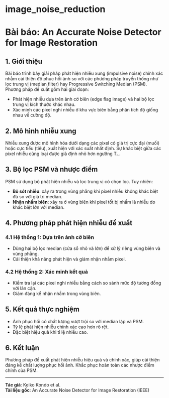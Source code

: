 # image_noise_reduction

# Bài báo: An Accurate Noise Detector for Image Restoration

## 1. Giới thiệu
Bài báo trình bày giải pháp phát hiện nhiễu xung (impulsive noise) chính xác nhằm cải thiện độ phục hồi ảnh so với các phương pháp truyền thống như lọc trung vị (median filter) hay Progressive Switching Median (PSM). Phương pháp đề xuất gồm hai giai đoạn:

- Phát hiện nhiễu dựa trên ảnh cờ biên (edge flag image) và hai bộ lọc trung vị kích thước khác nhau.
- Xác minh các pixel nghi nhiễu ở khu vực biên bằng phân tích độ giống nhau về cường độ.

## 2. Mô hình nhiễu xung
Nhiễu xung được mô hình hóa dưới dạng các pixel có giá trị cực đại (muối) hoặc cực tiểu (tiêu), xuất hiện với xác suất nhất định. Sự khác biệt giữa các pixel nhiễu cùng loại được giả định nhỏ hơn ngưỡng Tₙ.

## 3. Bộ lọc PSM và nhược điểm
PSM sử dụng bộ phát hiện nhiễu và lọc trung vị có chọn lọc. Tuy nhiên:
- **Bỏ sót nhiễu**: xảy ra trong vùng phẳng khi pixel nhiễu không khác biệt đủ so với giá trị median.
- **Nhận nhầm biên**: xảy ra ở vùng biên khi pixel tốt bị nhầm là nhiễu do khác biệt lớn với median.

## 4. Phương pháp phát hiện nhiễu đề xuất
### 4.1 Hệ thống 1: Dựa trên ảnh cờ biên
- Dùng hai bộ lọc median (cửa sổ nhỏ và lớn) để xử lý riêng vùng biên và vùng phẳng.
- Cải thiện khả năng phát hiện và giảm nhận nhầm pixel.

### 4.2 Hệ thống 2: Xác minh kết quả
- Kiểm tra lại các pixel nghi nhiễu bằng cách so sánh mức độ tương đồng với lân cận.
- Giảm đáng kể nhận nhầm trong vùng biên.

## 5. Kết quả thực nghiệm
- Ảnh phục hồi có chất lượng vượt trội so với median lặp và PSM.
- Tỷ lệ phát hiện nhiễu chính xác cao hơn rõ rệt.
- Đặc biệt hiệu quả khi tỉ lệ nhiễu cao.

## 6. Kết luận
Phương pháp đề xuất phát hiện nhiễu hiệu quả và chính xác, giúp cải thiện đáng kể chất lượng phục hồi ảnh. Khắc phục hoàn toàn các nhược điểm chính của PSM.

---

**Tác giả**: Keiko Kondo et al.  
**Tài liệu gốc**: An Accurate Noise Detector for Image Restoration (IEEE)  
